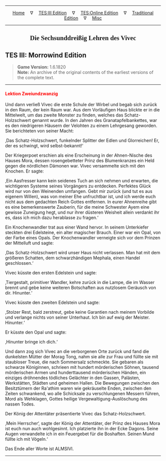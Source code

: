 
---

<!-- Jekyll Page Links -->

<center>
<a href="../../../../index.html">Home</a>
&emsp;&nabla;&emsp;
<a href="../../../index-tes3.html">TES:III Edition</a>
&emsp;&nabla;&emsp;
<a href="../../../index-teso.html">TES:Online Edition</a>
&emsp;&nabla;&emsp;
<a href="../../../index-traditional.html">Traditional Edition</a>
&emsp;&nabla;&emsp;
<a href="../../../index-misc.html">Misc</a>
</center>

<!-- Markdown Body Below: -->

---

<center>
<h2><span style="font-family:Georgia">Die Sechsunddreißig Lehren des Vivec</span></h2>
</center>

## TES III: Morrowind Edition

> __Game Version:__ 1.6.1820\
> __Note:__ An archive of the original contents of the earliest versions of the complete text.

---

#### <span style="color:red">Lektion Zweiundzwanzig</span>

Und dann verließ Vivec die erste Schule der Wirbel und begab sich zurück in den Raum, der kein Raum war. Aus dem Vorläufigen Haus blickte er in die Mittelwelt, um das zweite Monster zu finden, welches das Schatz-Holzschwert genannt wurde. In den Jahren des Granatapfelbankettes, war es den niedrigeren Häusern der Velohten zu einem Lehrgesang geworden. Sie berichteten von seiner Macht:

‚Das Schatz-Holzschwert, funkelnder Splitter der Edlen und Glorreichen! Er, der es schwingt, wird selbst-bekannt!‘

Der Kriegerpoet erschien als eine Erscheinung in der Ahnen-Nische des Hauses Mora, dessen rosengebetteter Prinz des Blumenkranzes ein Held gegen die nördlichen Dämonen war. Vivec versammelte sich mit den Knochen. Er sagte:

‚Ein Aasfresser kann kein seidenes Tuch an sich nehmen und erwarten, die wichtigeren Systeme seines Vorgängers zu entdecken. Perfektes Glück wird nur von den Weinenden umfangen. Gebt mir zurück (und tut es aus eigenem Willen), was von meiner Ehe unfruchtbar ist, und ich werde euch nicht aus dem gedachten Reich Gottes entfernen. In eurer Ahnenreihe gibt es eine bemerkenswerte Zauberin, für die meine Schwester Ayem eine gewisse Zuneigung hegt, und nur ihrer düsteren Weisheit allein verdankt ihr es, dass ich mich dazu herablasse zu fragen.‘

Ein Knochenwandler trat aus einer Wand hervor. In seinem Unterkiefer steckten drei Edelsteine, ein alter magischer Brauch. Einer war ein Opal, von der Farbe eines Opals. Der Knochenwandler verneigte sich vor dem Prinzen der Mittelluft und sagte:

‚Das Schatz-Holzschwert wird unser Haus nicht verlassen. Man hat mit dem größeren Schatten, dem schwarzhändigen Mephala, einen Handel geschlossen.‘

Vivec küsste den ersten Edelstein und sagte:

‚Tiergestalt, primitiver Wandler, kehre zurück in die Lampe, die im Wasser brennt und gebe keine weiteren Botschaften aus nutzlosem Geräusch von dir. Hinunter.‘

Vivec küsste den zweiten Edelstein und sagte:

‚Stolzer Rest, bald zerstreut, gebe keine Garantien nach meinem Vorbilde und verlange nichts von seiner Unterhaut. Ich bin auf ewig der Meister. Hinunter.‘

Er küsste den Opal und sagte:

‚Hinunter bringe ich dich.‘

Und dann zog sich Vivec an die verborgenen Orte zurück und fand die dunkelsten Mütter der Morag Tong, nahm sie alle zur Frau und füllte sie mit staubloser Treue, die nach Sommersalz schmeckte. Sie gebaren als schwarze Königinnen, schrieen mit hundert mörderischen Söhnen, tausend mörderischen Armen und hunderttausend mörderischen Händen, ein einziges dröhnendes tödliches Gelächter in den Gassen, Palästen, Werkstätten, Städten und geheimen Hallen. Die Bewegungen zwischen den Besitztümern der Ra'athim waren wie gekräuselte Enden, zwischen den Zeiten schwankend, wo alle Schicksale zu verschlungenen Messern führen, Mord als Wehklagen, Gottes heilige Vergewaltigung-Auslöschung des nassen Todes.

Der König der Attentäter präsentierte Vivec das Schatz-Holzschwert.

‚Mein Herrscher‘, sagte der König der Attentäter, der Prinz des Hauses Mora ist euch nun auch wohlgesinnt. Ich platzierte ihn in der Ecke Dagons. Seine Augen verwandelte ich in ein Feuergebet für die Boshaften. Seinen Mund füllte ich mit Vögeln.‘

Das Ende aller Worte ist ALMSIVI.

---
